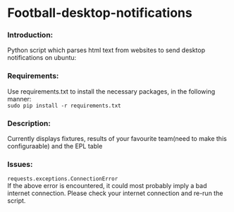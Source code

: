 Football-desktop-notifications
==================

### Introduction:  

Python script which parses html text from websites to send desktop notifications on ubuntu:    

### Requirements:  

Use requirements.txt to install the necessary packages, in the following manner:  
`sudo pip install -r requirements.txt`  

### Description:    

Currently displays fixtures, results of your favourite team(need to make this configuraable) and the EPL table

### Issues:  

`requests.exceptions.ConnectionError`    
If the above error is encountered, it could most probably imply a bad internet connection. Please check your internet connection and re-run the script.
